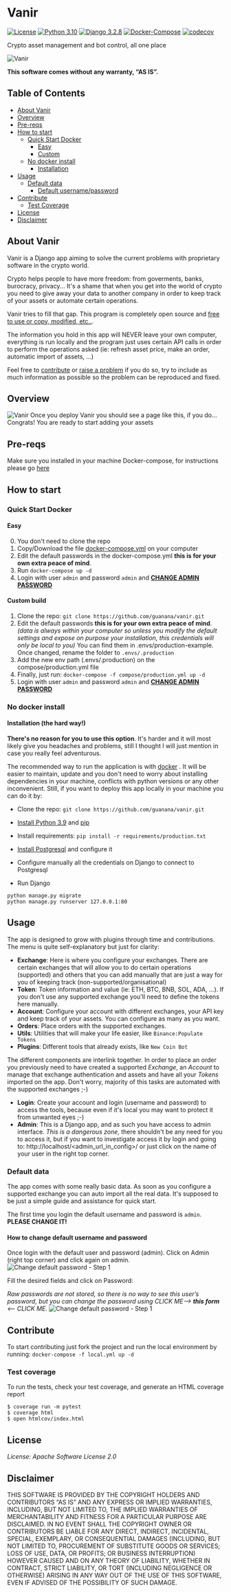 # Vanir
[![License](https://img.shields.io/badge/License-Apache%202.0-green.svg)](https://opensource.org/licenses/Apache-2.0)
[![Python 3.10](https://img.shields.io/badge/python-3.10-blue.svg)](https://www.python.org/downloads/release/python-390/)
[![Django 3.2.8](https://img.shields.io/badge/Django-3.2.8-blue.svg)](https://docs.djangoproject.com/en/3.2/)
[![Docker-Compose](https://img.shields.io/badge/Docker-Docker%20Compose-orange.svg)](https://docs.docker.com/compose/gettingstarted/)
[![codecov](https://codecov.io/gh/guanana/vanir/branch/main/graph/badge.svg?token=CFWLAUD233)](https://codecov.io/gh/guanana/vanir)

Crypto asset management and bot control, all one place

![Vanir](vanir/static/images/vanir_logo.jpg)

**This software comes without any warranty, “AS IS”.**

## Table of Contents
* [About Vanir](#about-vanir)
* [Overview](#overview)
* [Pre-reqs](#pre-reqs)
* [How to start](#how-to-start)
  * [Quick Start Docker](#quick-start-docker)
    * [Easy](#easy)
    * [Custom](#custom-build)
  * [No docker install](#no-docker-install)
    * [Installation](#installation-the-hard-way)
* [Usage](#usage)
  * [Default data](#default-data)
    * [Default username/password](#how-to-change-default-username-and-password)
* [Contribute](#contribute)
  * [Test Coverage](#test-coverage)
* [License](#license)
* [Disclaimer](#disclaimer)


## About Vanir
Vanir is a Django app aiming to solve the current problems with proprietary
software in the crypto world.

Crypto helps people to have more freedom: from goverments, banks, burocracy,
privacy... It's a shame that when you get into the world of crypto you need
to give away your data to another company in order to keep track of your assets
or automate certain operations.

Vanir tries to fill that gap. This program is completely open source and [free to
use or copy, modified, etc..](#license).

The information you hold in this app will NEVER leave your own computer, everything
is run locally and the program just uses certain API calls in order to perform the
operations asked (ie: refresh asset price, make an order, automatic import of assets, ...)

Feel free to [contribute](https://github.com/guanana/vanir/pulls) or [raise a problem](https://github.com/guanana/vanir/issues)
if you do so, try to include as much information as possible so the problem can be reproduced and fixed.

## Overview
![Vanir](vanir/static/images/home_screen.png)
Once you deploy Vanir you should see a page like this,
if you do... Congrats! You are ready to start adding your assets

## Pre-reqs
Make sure you installed in your machine Docker-compose, for instructions
please go [here](https://docs.docker.com/compose/install/)

## How to start

### Quick Start Docker

#### Easy
0. You don't need to clone the repo
1. Copy/Download the file [docker-compose.yml](https://github.com/guanana/vanir/blob/main/docker-compose.yml) on your computer
2. Edit the default passwords in the docker-compose.yml **this is for your own extra peace of mind**.
3. Run `docker-compose up -d`
4. Login with user `admin` and password `admin` and **[CHANGE ADMIN PASSWORD](#how-to-change-default-username-and-password)**

#### Custom build
1. Clone the repo: `git clone https://github.com/guanana/vanir.git`
2. Edit the default passwords **this is for your own extra peace of mind**.
_(data is always within your computer so unless you modify the default settings
and expose on purpose your installation, this credentials will only be local to you)_
You can find them in .envs/production-example. Once changed, rename the folder to `.envs/.production`
3. Add the new env path (.envs/.production) on the compose/production.yml file
4. Finally, just run: `docker-compose -f compose/production.yml up -d`
5. Login with user `admin` and password `admin` and **[CHANGE ADMIN PASSWORD](#how-to-change-default-username-and-password)**

### No docker install
#### Installation (the hard way!)
**There's no reason for you to use this option**. It's harder and it will most likely give you headaches and problems,
still I thought I will just mention in case you really feel adventurous.

The recommended way to run the application is with [docker](#quick-start-docker) . It will be easier to maintain,
update and you don't need to worry about installing dependencies in your machine, conflicts
with python versions or any other inconvenient. Still, if you want to deploy this app locally
in your machine you can do it by:

- Clone the repo: `git clone https://github.com/guanana/vanir.git`

- [Install Python 3.9](https://www.python.org/downloads/) and [pip](https://pip.pypa.io/en/stable/installation/)

- Install requirements: `pip install -r requirements/production.txt`

- [Install Postgresql](https://www.postgresql.org/download/) and configure it

- Configure manually all the credentials on Django to connect to Postgresql

- Run Django
```shell
python manage.py migrate
python manage.py runserver 127.0.0.1:80
```


## Usage
The app is designed to grow with plugins through time and contributions. The menu is quite self-explanatory but just for
clarity:

- **Exchange**: Here is where you configure your exchanges. There are certain exchanges
that will allow you to do certain operations (supported) and others that you can add manually
that are just a way for you of keeping track (non-supported/organisational)
- **Token**: Token information and value (ie: ETH, BTC, BNB, SOL, ADA, ...). If you don't use any
supported exchange you'll need to define the tokens here manually.
- **Account**: Configure your account with different exchanges, your API key and keep track
of your assets. You can configure as many as you want.
- **Orders**: Place orders with the supported exchanges.
- **Utils**: Utilities that will make your life easier, like `Binance:Populate Tokens`
- **Plugins**: Different tools that already exists, like `New Coin Bot`

The different components are interlink together. In order to place an order you previously need to have
created a supported _Exchange_, an _Account_ to manage that exchange authentication and assets
and have all your _Tokens_ imported on the app. Don't worry, majority of this tasks are automated with the
supported exchanges ;-)


- **Login**: Create your account and login (username and password) to access the tools, because even if it's local
you may want to protect it from unwanted eyes ;-)
- **Admin**: This is a Django app, and as such you have access to admin interface. *This is a dangerous zone*, there shouldn't
be any need for you to access it, but if you want to investigate access it by login and going to: http://localhost/<admin_url_in_config>/
or just click on the name of your user in the right top corner.

### Default data
The app comes with some really basic data. As soon as you configure a supported exchange you can
auto import all the real data. It's supposed to be just a simple guide and assistance for quick start.

The first time you login the default username and password is `admin`. **PLEASE CHANGE IT!**

#### How to change default username and password
Once login with the default user and password (admin). Click on Admin (right top corner) and click again on admin.
![Change default password - Step 1](vanir/static/images/change_password/change_password_1.png)

Fill the desired fields and click on Password:

*Raw passwords are not stored, so there is no way to see this user’s
password, but you can change the password using CLICK ME--> __this form__ <-- CLICK ME.*
![Change default password - Step 1](vanir/static/images/change_password/change_password_2.png)

## Contribute
To start contributing just fork the project and run the local environment by running:
`docker-compose -f local.yml up -d`

### Test coverage
To run the tests, check your test coverage, and generate an HTML coverage report

    $ coverage run -m pytest
    $ coverage html
    $ open htmlcov/index.html



## License
*License: Apache Software License 2.0*

## Disclaimer
THIS SOFTWARE IS PROVIDED BY THE COPYRIGHT HOLDERS AND CONTRIBUTORS “AS IS” AND ANY EXPRESS OR IMPLIED WARRANTIES,
INCLUDING, BUT NOT LIMITED TO, THE IMPLIED WARRANTIES OF MERCHANTABILITY AND FITNESS FOR A PARTICULAR PURPOSE ARE DISCLAIMED.
IN NO EVENT SHALL THE COPYRIGHT OWNER OR CONTRIBUTORS BE LIABLE FOR ANY DIRECT, INDIRECT, INCIDENTAL, SPECIAL, EXEMPLARY,
OR CONSEQUENTIAL DAMAGES (INCLUDING, BUT NOT LIMITED TO, PROCUREMENT OF SUBSTITUTE GOODS OR SERVICES; LOSS OF USE, DATA,
OR PROFITS; OR BUSINESS INTERRUPTION) HOWEVER CAUSED AND ON ANY THEORY OF LIABILITY, WHETHER IN CONTRACT, STRICT LIABILITY,
OR TORT (INCLUDING NEGLIGENCE OR OTHERWISE) ARISING IN ANY WAY OUT OF THE USE OF THIS SOFTWARE,
EVEN IF ADVISED OF THE POSSIBILITY OF SUCH DAMAGE.
